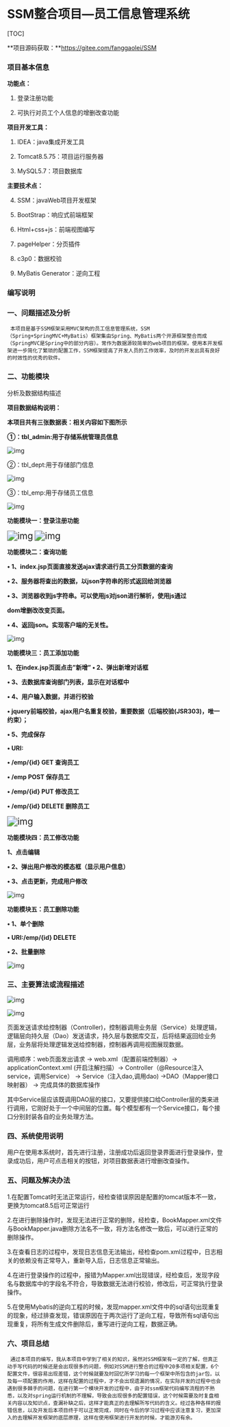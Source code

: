 # SSM整合项目—员工信息管理系统

[TOC]

**项目源码获取：**https://gitee.com/fanggaolei/SSM



### 项目基本信息

**功能点：**

1. 登录注册功能

2. 可执行对员工个人信息的增删改查功能

**项目开发工具：**

1. IDEA：java集成开发工具

2. Tomcat8.5.75：项目运行服务器

3. MySQL5.7：项目数据库

**主要技术点：**

4. SSM：javaWeb项目开发框架

5. BootStrap：响应式前端框架

6. Html+css+js：前端视图编写

7. pageHelper：分页插件

8. c3p0：数据校验
9. MyBatis Generator：逆向工程

### **编写说明**

### 一、问题描述及分析

   	 本项目是基于SSM框架采用MVC架构的员工信息管理系统，SSM（Spring+SpringMVC+MyBatis）框架集由Spring、MyBatis两个开源框架整合而成（SpringMVC是Spring中的部分内容）。常作为数据源较简单的web项目的框架。使用本开发框架进一步简化了繁琐的配置工作，SSM框架提高了开发人员的工作效率，及时的开发出具有良好的时效性的优秀的软件。

### 二、功能模块

分析及数据结构描述

**项目数据结构说明：**

  **本项目共有三张数据表：相关内容如下图所示**

  **①：tbl_admin:用于存储系统管理员信息**

![img](https://pic-1313413291.cos.ap-nanjing.myqcloud.com/wps1.jpg) 

  ②：tbl_dept:用于存储部门信息

![img](https://pic-1313413291.cos.ap-nanjing.myqcloud.com/wps2.jpg) 

  ③：tbl_emp:用于存储员工信息

![img](https://pic-1313413291.cos.ap-nanjing.myqcloud.com/wps3.jpg) 

**功能模块一：登录注册功能**

<img src="https://pic-1313413291.cos.ap-nanjing.myqcloud.com/wps4.jpg" alt="img" style="zoom:150%;" /> 

<img src="https://pic-1313413291.cos.ap-nanjing.myqcloud.com/wps5.jpg" alt="img" style="zoom:150%;" /> 

 

**功能模块二：查询功能**

**• 1、index.jsp页面直接发送ajax请求进行员工分页数据的查询**

**• 2、服务器将查出的数据，以json字符串的形式返回给浏览器**

**• 3、浏览器收到js字符串。可以使用js对json进行解析，使用js通过**

**dom增删改改变页面。**

**• 4、返回json。实现客户端的无关性。**

![img](https://pic-1313413291.cos.ap-nanjing.myqcloud.com/wps6.jpg) 

**功能模块三：员工添加功能**

**1、在index.jsp页面点击”新增” • 2、弹出新增对话框**

**• 3、去数据库查询部门列表，显示在对话框中**

**• 4、用户输入数据，并进行校验**

**• jquery前端校验，ajax用户名重复校验，重要数据（后端校验(JSR303)，唯一约束）；**

**• 5、完成保存**

**• URI:**

**• /emp/{id} GET 查询员工**

**• /emp POST 保存员工**

**• /emp/{id} PUT 修改员工**

**• /emp/{id} DELETE 删除员工**

<img src="https://pic-1313413291.cos.ap-nanjing.myqcloud.com/wps7.jpg" alt="img" style="zoom:150%;" /> 

 

**功能模块四：员工修改功能**

**1、点击编辑**

**• 2、弹出用户修改的模态框（显示用户信息）**

**• 3、点击更新，完成用户修改**

![img](https://pic-1313413291.cos.ap-nanjing.myqcloud.com/wps8.jpg) 

**功能模块五：员工删除功能**

**• 1、单个删除**

**• URI:/emp/{id} DELETE**

**• 2、批量删除**

![img](https://pic-1313413291.cos.ap-nanjing.myqcloud.com/wps9.jpg) 

 

### 三、主要算法或流程描述

![img](https://pic-1313413291.cos.ap-nanjing.myqcloud.com/wps10.jpg) 

 

![img](https://pic-1313413291.cos.ap-nanjing.myqcloud.com/wps11.jpg) 

页面发送请求给控制器（Controller)，控制器调用业务层（Service）处理逻辑，逻辑层向持久层（Dao）发送请求，持久层与数据库交互，后将结果返回给业务层，业务层将处理逻辑发送给控制器，控制器再调用视图展现数据。

调用顺序：web页面发出请求 → web.xml（配置前端控制器）→ applicationContext.xml (开启注解扫描）→ Controller（@Resource注入service，调用Service） → Service（注入dao,调用dao) →DAO（Mapper接口映射器） → 完成具体的数据库操作

其中Service层应该既调用DAO层的接口，又要提供接口给Controller层的类来进行调用，它刚好处于一个中间层的位置。每个模型都有一个Service接口，每个接口分别封装各自的业务处理方法。

### 四、系统使用说明

用户在使用本系统时，首先进行注册，注册成功后返回登录界面进行登录操作，登录成功后，用户可点击相关的按钮，对项目数据表进行增删改查操作。

 

### 五、问题及解决办法

1.在配置Tomcat时无法正常运行，经检查错误原因是配置的tomcat版本不一致，更换为tomcat8.5后可正常运行

2.在进行删除操作时，发现无法进行正常的删除，经检查，BookMapper.xml文件与BookMapper.java删除方法名不一致，将方法名修改一致后，可以进行正常的删除操作。

3.在查看日志的过程中，发现日志信息无法输出，经检查pom.xml过程中，日志相关的依赖没有正常导入，重新导入后，日志信息正常输出。

4.在进行登录操作的过程中，报错为Mapper.xml出现错误，经检查后，发现字段名与数据库中的字段名不符合，导致数据无法进行校验，修改后，可正常执行登录操作。

5.在使用Mybatis的逆向工程的时候，发现mapper.xml文件中的sql语句出现重复的现象，经过排查发现，错误原因在于两次运行了逆向工程，导致所有sql语句出现重复，将所有生成文件删除后，重写进行逆向工程，数据正确。

 

### 六、项目总结

  	 通过本项目的编写，我从本项目中学到了相关的知识，虽然对SSM框架有一定的了解，但真正动手写代码的时候还是会出现很多的问题，例如对SSM进行整合的过程中20多项相关配置，6个配置文件，很容易出现差错，这个时候就要及时回忆所学习的每一个框架中所包含的jar包，以及每一项配置的作用，这样在配置的过程中，才不会出现遗漏的情况，在实际开发的过程中也会遇到很多棘手的问题，在进行第一个模块开发的过程中，由于对ssm框架代码编写流程的不熟悉，以及对spring运行机制的不理解，导致会出现很多的配置错误，这个时候需要及时复盘相关内容以及知识点，查漏补缺之后，这样才能真正的去理解所写代码的含义。经过各种各样的报错信息，以及开发后本项目终于可以正常完成，同时在今后的学习过程中应该注意复习，更加深入的去理解开发框架的底层原理，这样在使用框架进行开发的时候，才能游刃有余。